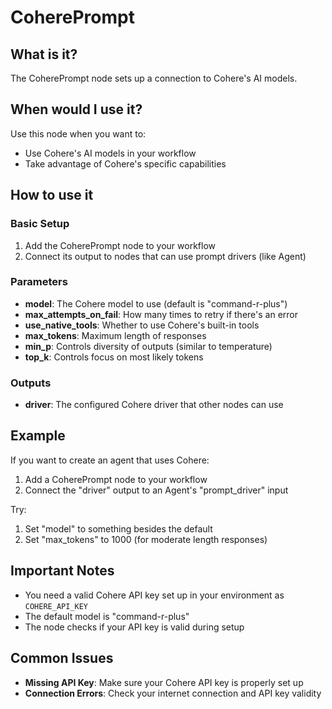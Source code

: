 # CoherePrompt

## What is it?

The CoherePrompt node sets up a connection to Cohere's AI models.

## When would I use it?

Use this node when you want to:

- Use Cohere's AI models in your workflow
- Take advantage of Cohere's specific capabilities

## How to use it

### Basic Setup

1. Add the CoherePrompt node to your workflow
1. Connect its output to nodes that can use prompt drivers (like Agent)

### Parameters

- **model**: The Cohere model to use (default is "command-r-plus")
- **max_attempts_on_fail**: How many times to retry if there's an error
- **use_native_tools**: Whether to use Cohere's built-in tools
- **max_tokens**: Maximum length of responses
- **min_p**: Controls diversity of outputs (similar to temperature)
- **top_k**: Controls focus on most likely tokens

### Outputs

- **driver**: The configured Cohere driver that other nodes can use

## Example

If you want to create an agent that uses Cohere:

1. Add a CoherePrompt node to your workflow
1. Connect the "driver" output to an Agent's "prompt_driver" input

Try:

1. Set "model" to something besides the default
1. Set "max_tokens" to 1000 (for moderate length responses)

## Important Notes

- You need a valid Cohere API key set up in your environment as `COHERE_API_KEY`
- The default model is "command-r-plus"
- The node checks if your API key is valid during setup

## Common Issues

- **Missing API Key**: Make sure your Cohere API key is properly set up
- **Connection Errors**: Check your internet connection and API key validity
